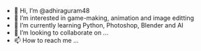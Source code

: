 - 👋 Hi, I’m @adhiraguram48
- 👀 I’m interested in game-making, animation and image editting
- 🌱 I’m currently learning Python, Photoshop, Blender and AI
- 💞️ I’m looking to collaborate on ...
- 📫 How to reach me ...

<!---
adhiraguram48/adhiraguram48 is a ✨ special ✨ repository because its `README.md` (this file) appears on your GitHub profile.
You can click the Preview link to take a look at your changes.
--->

